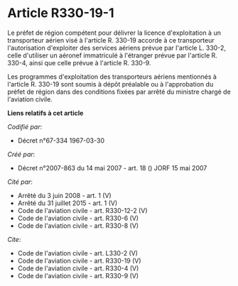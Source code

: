 # Article R330-19-1

Le préfet de région compétent pour délivrer la licence d'exploitation à un transporteur aérien visé à l'article R. 330-19
accorde à ce transporteur l'autorisation d'exploiter des services aériens prévue par l'article L. 330-2, celle d'utiliser un
aéronef immatriculé à l'étranger prévue par l'article R. 330-4, ainsi que celle prévue à l'article R. 330-9. 

Les programmes d'exploitation des transporteurs aériens mentionnés à l'article R. 330-19 sont soumis à dépôt préalable ou à
l'approbation du préfet de région dans des conditions fixées par arrêté du ministre chargé de l'aviation civile.

**Liens relatifs à cet article**

_Codifié par_:

  - Décret n°67-334 1967-03-30

_Créé par_:

  - Décret n°2007-863 du 14 mai 2007 - art. 18 () JORF 15 mai 2007

_Cité par_:

  - Arrêté du 3 juin 2008 - art. 1 (V)
  - Arrêté du 31 juillet 2015 - art. 1 (V)
  - Code de l'aviation civile - art. R330-12-2 (V)
  - Code de l'aviation civile - art. R330-6 (V)
  - Code de l'aviation civile - art. R330-8 (V)

_Cite_:

  - Code de l'aviation civile - art. L330-2 (V)
  - Code de l'aviation civile - art. R330-19 (V)
  - Code de l'aviation civile - art. R330-4 (V)
  - Code de l'aviation civile - art. R330-9 (V)
